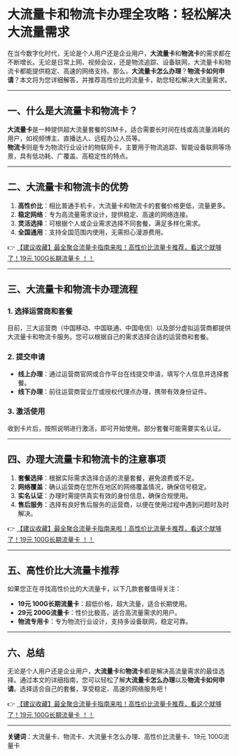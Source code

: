 # 大流量卡和物流卡办理全攻略：轻松解决大流量需求

在当今数字化时代，无论是个人用户还是企业用户，**大流量卡**和**物流卡**的需求都在不断增长。无论是日常上网、视频会议，还是物流追踪、设备联网，大流量卡和物流卡都能提供稳定、高速的网络支持。那么，**大流量卡怎么办理**？**物流卡如何申请**？本文将为您详细解答，并推荐高性价比的流量卡，助您轻松解决大流量需求。

---

## 一、什么是大流量卡和物流卡？

**大流量卡**是一种提供超大流量套餐的SIM卡，适合需要长时间在线或高流量消耗的用户，如视频博主、直播达人、远程办公人员等。  
**物流卡**则是专为物流行业设计的物联网卡，主要用于物流追踪、智能设备联网等场景，具有低功耗、广覆盖、高稳定性的特点。

---

## 二、大流量卡和物流卡的优势

1. **高性价比**：相比普通手机卡，大流量卡和物流卡的套餐价格更低，流量更多。  
2. **稳定网络**：专为高流量需求设计，提供稳定、高速的网络连接。  
3. **灵活选择**：可根据个人或企业需求选择不同套餐，满足多样化需求。  
4. **全国通用**：支持全国范围内使用，无需担心漫游费用。

👉 [【建议收藏】最全聚合流量卡指南来啦！高性价比流量卡推荐，看这个就够了！19元 100G长期流量卡 ！！](https://bit.ly/Liuliangka)

---

## 三、大流量卡和物流卡办理流程

### 1. 选择运营商和套餐  
目前，三大运营商（中国移动、中国联通、中国电信）以及部分虚拟运营商都提供大流量卡和物流卡服务。您可以根据自己的需求选择合适的运营商和套餐。

### 2. 提交申请  
- **线上办理**：通过运营商官网或合作平台在线提交申请，填写个人信息并选择套餐。  
- **线下办理**：前往运营商营业厅或授权代理点办理，携带有效身份证件。

### 3. 激活使用  
收到卡片后，按照说明进行激活，即可开始使用。部分套餐可能需要实名认证。

---

## 四、办理大流量卡和物流卡的注意事项

1. **套餐选择**：根据实际需求选择合适的流量套餐，避免浪费或不足。  
2. **网络覆盖**：确认运营商在您所在地区的网络覆盖情况，确保信号稳定。  
3. **实名认证**：办理时需提供真实有效的身份信息，确保合规使用。  
4. **售后服务**：选择有良好售后服务的运营商，以便在使用过程中遇到问题时及时解决。

👉 [【建议收藏】最全聚合流量卡指南来啦！高性价比流量卡推荐，看这个就够了！19元 100G长期流量卡 ！！](https://bit.ly/Liuliangka)

---

## 五、高性价比大流量卡推荐

如果您正在寻找高性价比的大流量卡，以下几款套餐值得关注：  
- **19元 100G长期流量卡**：超低价格，超大流量，适合长期使用。  
- **29元 200G流量卡**：性价比极高，适合高流量需求的用户。  
- **物流专用卡**：专为物流行业设计，支持多设备联网，稳定可靠。

---

## 六、总结

无论是个人用户还是企业用户，**大流量卡**和**物流卡**都是解决高流量需求的最佳选择。通过本文的详细指南，您可以轻松了解**大流量卡怎么办理**以及**物流卡如何申请**。选择适合自己的套餐，享受稳定、高速的网络服务吧！

👉 [【建议收藏】最全聚合流量卡指南来啦！高性价比流量卡推荐，看这个就够了！19元 100G长期流量卡 ！！](https://bit.ly/Liuliangka)

--- 

**关键词**：大流量卡、物流卡、大流量卡怎么办理、高性价比流量卡、19元 100G流量卡